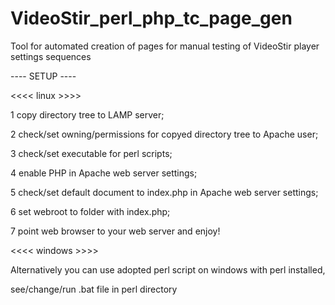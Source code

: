 VideoStir_perl_php_tc_page_gen
===========================

Tool for automated creation of pages for manual testing of VideoStir player settings sequences

---- SETUP ----

<<<< linux >>>>

1 copy directory tree to LAMP server;

2 check/set owning/permissions for copyed directory tree to Apache user;

3 check/set executable for perl scripts;

4 enable PHP in Apache web server settings;

5 check/set default document to index.php in Apache web server settings;

6 set webroot to folder with index.php;

7 point web browser to your web server and enjoy!

<<<< windows >>>>

Alternatively you can use adopted perl script on windows with perl installed,

see/change/run .bat file in perl directory
